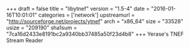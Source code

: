 +++
draft = false
title = "libytnef"
version = "1.5-4"
date = "2016-01-16T10:01:01"
categories = ['network']
upstreamurl = "http://sourceforge.net/projects/ytnef"
arch = "x86_64"
size = "33528"
usize = "209190"
sha1sum = "7ca16d2433e8191bc2a9340bb37485a50f23d4b8"
+++
Yerase's TNEF Stream Reader